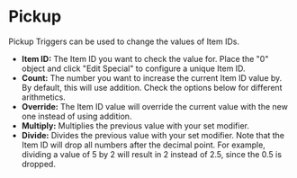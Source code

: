 # Pickup
Pickup Triggers can be used to change the values of Item IDs.
- **Item ID:** The Item ID you want to check the value for. Place the "0" object and click "Edit Special" to configure a unique Item ID.
- **Count:** The number you want to increase the current Item ID value by. By default, this will use addition. Check the options below for different arithmetics.
- **Override:** The Item ID value will override the current value with the new one instead of using addition.
- **Multiply:** Multiplies the previous value with your set modifier.
- **Divide:** Divides the previous value with your set modifier. Note that the Item ID will drop all numbers after the decimal point. For example, dividing a value of 5 by 2 will result in 2 instead of 2.5, since the 0.5 is dropped.